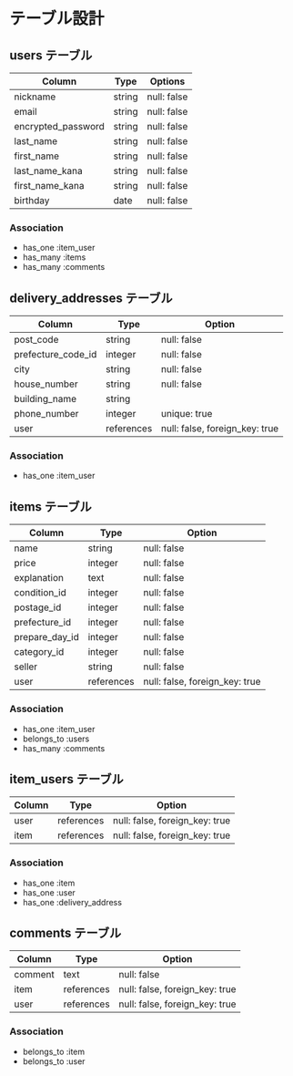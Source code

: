 # テーブル設計

## users テーブル

| Column             | Type   | Options     |
| ------------------ | ------ | ----------- |
| nickname           | string | null: false |
| email              | string | null: false |
| encrypted_password | string | null: false |
| last_name          | string | null: false |
| first_name         | string | null: false |
| last_name_kana     | string | null: false | 
| first_name_kana    | string | null: false |
| birthday           | date   | null: false | 

### Association

- has_one :item_user
- has_many :items
- has_many :comments

## delivery_addresses テーブル

| Column             | Type       | Option                         |
| ------------------ | ---------- | ------------------------------ |
| post_code          | string     | null: false                    |
| prefecture_code_id | integer    | null: false                    |
| city               | string     | null: false                    |
| house_number       | string     | null: false                    |
| building_name      | string     |                                |
| phone_number       | integer    | unique: true                   |
| user               | references | null: false, foreign_key: true |

### Association

- has_one :item_user

## items テーブル

| Column         | Type       | Option                         |
| -------------- | ---------- | ------------------------------ |
| name           | string     | null: false                    |
| price          | integer    | null: false                    |
| explanation    | text       | null: false                    |
| condition_id   | integer    | null: false                    |  
| postage_id     | integer    | null: false                    |
| prefecture_id  | integer    | null: false                    |
| prepare_day_id | integer    | null: false                    |
| category_id    | integer    | null: false                    |
| seller         | string     | null: false                    |
| user           | references | null: false, foreign_key: true |

### Association

- has_one :item_user
- belongs_to :users
- has_many :comments

## item_users テーブル

| Column | Type       | Option                         |
| ------ | ---------- | ------------------------------ |
| user   | references | null: false, foreign_key: true |
| item   | references | null: false, foreign_key: true |

### Association

- has_one :item
- has_one :user
- has_one :delivery_address

## comments テーブル

| Column  | Type       | Option                         |
| ------- | ---------- | ------------------------------ |
| comment | text       | null: false                    |
| item    | references | null: false, foreign_key: true |
| user    | references | null: false, foreign_key: true |

### Association

- belongs_to :item
- belongs_to :user